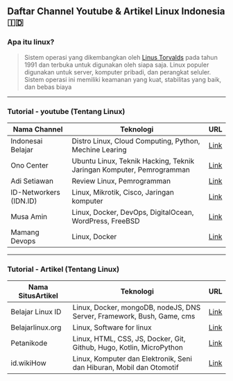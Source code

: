 ## Daftar Channel Youtube & Artikel Linux Indonesia 🇮🇩

### Apa itu linux?
>Sistem operasi yang dikembangkan oleh [Linus Torvalds](https://en.wikipedia.org/wiki/Linus_Torvalds) pada tahun 1991 dan terbuka untuk digunakan oleh siapa saja. Linux populer digunakan untuk server, komputer pribadi, dan perangkat seluler. Sistem operasi ini memiliki keamanan yang kuat, stabilitas yang baik, dan bebas biaya
-------
### Tutorial - youtube (Tentang Linux)
| Nama Channel          | Teknologi                                                           |                         URL                          |
| ----------------------| ------------------------------------------------------------------- | -----------------------------------------------------|
| Indonesai Belajar     | Distro Linux, Cloud Computing, Python, Mechine Learing              | [Link](https://www.youtube.com/@belajaridn)          |
| Ono Center            | Ubuntu Linux, Teknik Hacking, Teknik Jaringan Komputer, Pemrogramman| [Link](https://www.youtube.com/@OnnoCenter)          |
| Adi Setiawan          | Review Linux, Pemrogramman                                          | [Link](https://www.youtube.com/@AdiSetiawanLinux)    |
| ID-Networkers (IDN.ID)| Linux, Mikrotik, Cisco, Jaringan komputer                           | [Link](https://www.youtube.com/@id.networkers)       |
| Musa Amin             | Linux, Docker, DevOps, DigitalOcean, WordPress, FreeBSD             | [Link](https://www.youtube.com/@musaamin)            |
| Mamang Devops         | Linux, Docker                                                       | [Link](https://www.youtube.com/@MamangDevops/featured)|


--------
### Tutorial - Artikel (Tentang Linux)
| Nama SitusArtikel     | Teknologi                                                           |                         URL                          |
| ----------------------| ------------------------------------------------------------------- | -----------------------------------------------------|
| Belajar Linux ID      | Linux, Docker, mongoDB, nodeJS, DNS Server, Framework, Bush, Game, cms| [Link](https://belajarlinux.id/)                   |
| Belajarlinux.org      | Linux, Software for linux                                           | [Link](https://www.belajarlinux.org/)                |
| Petanikode            | Linux, HTML, CSS, JS, Docker, Git, Github, Hugo, Kotlin, MicroPython| [Link](https://www.petanikode.com/topik/linux/)      |
| id.wikiHow            | Linux, Komputer dan Elektronik, Seni dan Hiburan, Mobil dan Otomotif| [Link](https://www.wikihow/Halaman-Utama/)           |


